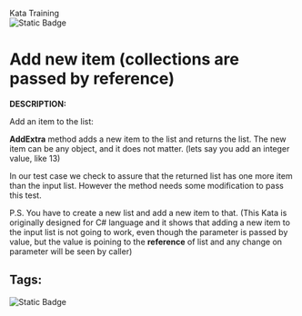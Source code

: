 Kata Training <br>
![Static Badge](https://img.shields.io/badge/8kyu%20-%20black?style=flat&logo=codewars&labelColor=B1361E&color=black)

# Add new item (collections are passed by reference)

**DESCRIPTION:**

Add an item to the list:

**AddExtra** method adds a new item to the list and returns the list. The new item can be any object, and it does not matter. (lets say you add an integer value, like 13)

In our test case we check to assure that the returned list has one more item than the input list. However the method needs some modification to pass this test.

P.S. You have to create a new list and add a new item to that. (This Kata is originally designed for C# language and it shows that adding a new item to the input list is not going to work, even though the parameter is passed by value, but the value is poining to the **reference** of list and any change on parameter will be seen by caller)


## Tags:

![Static Badge](https://img.shields.io/badge/fundamentals%20-%20purple?style=plastic) 
